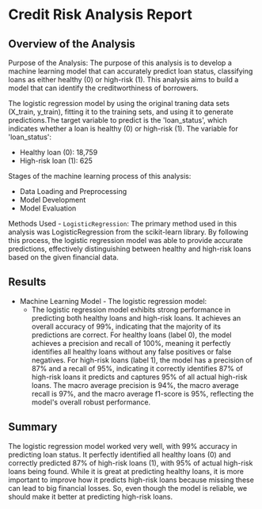 # Credit Risk Analysis Report

## Overview of the Analysis

Purpose of the Analysis:
The purpose of this analysis is to develop a machine learning model that can accurately predict loan status, classifying loans as either healthy (0) or high-risk (1). This analysis aims to  build a model that can identify the creditworthiness of borrowers.

The logistic regression model by using the original traning data sets (X_train, y_train), fitting it to the training sets, and using it to generate predictions.The target variable to predict is the 'loan_status', which indicates whether a loan is healthy (0) or high-risk (1).
The variable for 'loan_status':
- Healthy loan (0): 18,759
- High-risk loan (1): 625

Stages of the machine learning process of this analysis:
- Data Loading and Preprocessing
- Model Development
- Model Evaluation

Methods Used - `LogisticRegression`:
The primary method used in this analysis was LogisticRegression from the scikit-learn library. 
By following this process, the logistic regression model was able to provide accurate predictions, effectively distinguishing between healthy and high-risk loans based on the given financial data.

## Results

* Machine Learning Model - The logistic regression model:
    *  The logistic regression model exhibits strong performance in predicting both healthy loans and high-risk loans. It achieves an overall accuracy of 99%, indicating that the majority of its predictions are correct. For healthy loans (label 0), the model achieves a precision and recall of 100%, meaning it perfectly identifies all healthy loans without any false positives or false negatives. For high-risk loans (label 1), the model has a precision of 87% and a recall of 95%, indicating it correctly identifies 87% of high-risk loans it predicts and captures 95% of all actual high-risk loans. The macro average precision is 94%, the macro average recall is 97%, and the macro average f1-score is 95%, reflecting the model's overall robust performance.
   

## Summary

The logistic regression model worked very well, with 99% accuracy in predicting loan status. It perfectly identified all healthy loans (0) and correctly predicted 87% of high-risk loans (1), with 95% of actual high-risk loans being found. While it is great at predicting healthy loans, it is more important to improve how it predicts high-risk loans because missing these can lead to big financial losses. So, even though the model is reliable, we should make it better at predicting high-risk loans.
